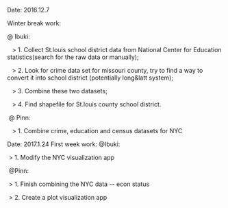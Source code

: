 Date: 2016.12.7

Winter break work:

  @ Ibuki: 
  
    > 1. Collect St.louis school district data from National Center for Education statistics(search for the raw data or manually);
    
    > 2. Look for crime data set for missouri county, try to find a way to convert it into school district (potentially long&latt system);
    
    > 3. Combine these two datasets;
    
    > 4. Find shapefile for St.louis county school district.
    
  @ Pinn: 
  
    > 1. Combine crime, education and census datasets for NYC
 

Date: 2017.1.24
First week work:
  @Ibuki: 
  
  > 1. Modify the NYC visualization app
  
  @Pinn:
  
  > 1. Finish combining the NYC data -- econ status
  
  > 2. Create a plot visualization app
